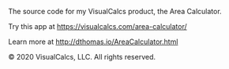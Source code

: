The source code for my VisualCalcs product, the Area Calculator.

Try this app at https://visualcalcs.com/area-calculator/

Learn more at http://dthomas.io/AreaCalculator.html

© 2020 VisualCalcs, LLC. All rights reserved.
